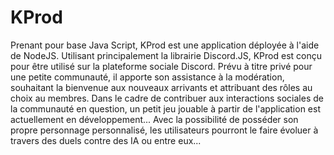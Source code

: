 # KProd
Prenant pour base Java Script, KProd est une application déployée à l'aide de NodeJS.
Utilisant principalement la librairie Discord.JS, KProd est conçu pour être utilisé sur la plateforme sociale Discord.
Prévu à titre privé pour une petite communauté, il apporte son assistance à la modération, souhaitant la bienvenue aux nouveaux arrivants et attribuant des rôles au choix au membres.
Dans le cadre de contribuer aux interactions sociales de la communauté en question, un petit jeu jouable à partir de l'application est actuellement en développement...
Avec la possibilité de posséder son propre personnage personnalisé, les utilisateurs pourront le faire évoluer à travers des duels contre des IA ou entre eux...
